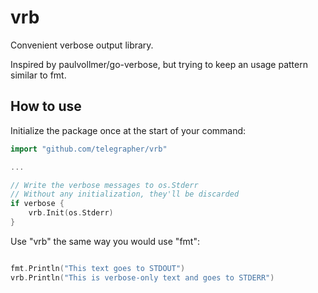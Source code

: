 # vrb
Convenient verbose output library.

Inspired by paulvollmer/go-verbose, but trying to keep an usage pattern similar to fmt.

## How to use

Initialize the package once at the start of your command:

```go
import "github.com/telegrapher/vrb"

...

// Write the verbose messages to os.Stderr
// Without any initialization, they'll be discarded
if verbose {
    vrb.Init(os.Stderr)
}

```

Use "vrb" the same way you would use "fmt":


```go

fmt.Println("This text goes to STDOUT")
vrb.Println("This is verbose-only text and goes to STDERR")

```

